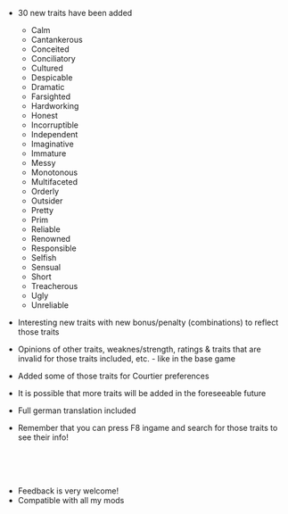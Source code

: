 
- 30 new traits have been added
   - Calm
   - Cantankerous
   - Conceited
   - Conciliatory
   - Cultured
   - Despicable
   - Dramatic
   - Farsighted
   - Hardworking
   - Honest
   - Incorruptible
   - Independent
   - Imaginative
   - Immature
   - Messy
   - Monotonous
   - Multifaceted
   - Orderly
   - Outsider
   - Pretty
   - Prim
   - Reliable
   - Renowned
   - Responsible
   - Selfish
   - Sensual
   - Short
   - Treacherous
   - Ugly
   - Unreliable
   
- Interesting new traits with new bonus/penalty (combinations) to reflect those traits
   
- Opinions of other traits, weaknes/strength, ratings & traits that are invalid for those traits included, etc. - like in the base game

- Added some of those traits for Courtier preferences

- It is possible that more traits will be added in the foreseeable future

- Full german translation included

- Remember that you can press F8 ingame and search for those traits to see their info!

<br><br><br>
- Feedback is very welcome!
- Compatible with all my mods

